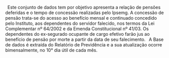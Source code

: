  Este conjunto de dados tem por objetivo apresenta a relação de pensões deferidas e o tempo de concessão realizadas pelo Ipsemg.
 A concessão de pensão trata-se do acesso ao benefício mensal e continuado concedido pelo Instituto, aos dependentes do servidor falecido, nos termos da Lei Complementar nº 64/2002 e da Emenda Constitucional nº 41/03. Os dependentes do ex-se­gurado ocupante de cargo efetivo farão jus ao benefício de pensão por morte a partir da data de seu falecimento.
 A Base de dados é extraída do Relatório de Previdência e a sua atualização ocorre bimensalmente, no 10° dia útil de cada mês.
